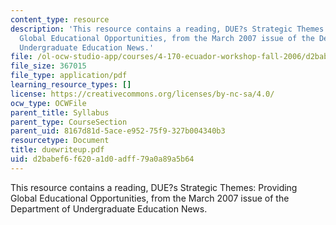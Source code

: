 ```yaml
---
content_type: resource
description: 'This resource contains a reading, DUE?s Strategic Themes: Providing
  Global Educational Opportunities, from the March 2007 issue of the Department of
  Undergraduate Education News.'
file: /ol-ocw-studio-app/courses/4-170-ecuador-workshop-fall-2006/d2babef6f620a1d0adff79a0a89a5b64_duewriteup.pdf
file_size: 367015
file_type: application/pdf
learning_resource_types: []
license: https://creativecommons.org/licenses/by-nc-sa/4.0/
ocw_type: OCWFile
parent_title: Syllabus
parent_type: CourseSection
parent_uid: 8167d81d-5ace-e952-75f9-327b004340b3
resourcetype: Document
title: duewriteup.pdf
uid: d2babef6-f620-a1d0-adff-79a0a89a5b64
---
```

This resource contains a reading, DUE?s Strategic Themes: Providing Global Educational Opportunities, from the March 2007 issue of the Department of Undergraduate Education News.